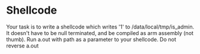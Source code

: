 # Shellcode

Your task is to write a shellcode which writes '1' to /data/local/tmp/is_admin. It doesn't have to be null terminated, and be compiled as arm assembly (not thumb). Run a.out with path as a parameter to your shellcode. Do not reverse a.out